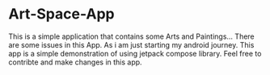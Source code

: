 # Art-Space-App
This is a simple application that contains some Arts and Paintings...
There are some issues in this App.
As i am just starting my android journey. This app is a simple demonstration of using jetpack compose library.
Feel free to contribte and make changes in this app.
